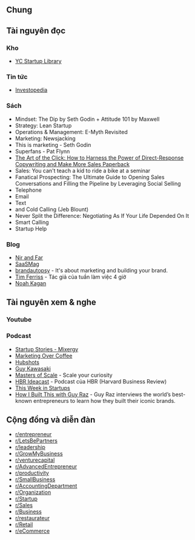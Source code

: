 ## Chung

## Tài nguyên đọc

### Kho
- [YC Startup Library](https://www.ycombinator.com/library)

### Tin tức
- [Investopedia](https://www.investopedia.com/)

### Sách
- Mindset: The Dip by Seth Godin + Attitude 101 by Maxwell
- Strategy: Lean Startup
- Operations & Management: E-Myth Revisited
- Marketing: Newsjacking
- This is marketing - Seth Godin  
- Superfans - Pat Flynn 
- [The Art of the Click: How to Harness the Power of Direct-Response Copywriting and Make More Sales Paperback](https://www.amazon.com/Art-Click-Harness-Direct-Response-Copywriting/dp/0857196944)
- Sales: You can't teach a kid to ride a bike at a seminar 
- Fanatical Prospecting: The Ultimate Guide to Opening Sales Conversations and Filling the Pipeline by Leveraging Social Selling
- Telephone
- Email
- Text
- and Cold Calling (Jeb Blount) 
- Never Split the Difference: Negotiating As If Your Life Depended On It
- Smart Calling
- Startup Help

### Blog
- [Nir and Far](https://www.nirandfar.com/)
- [SaaSMag](https://www.saasmag.com/)
- [brandautopsy](http://www.brandautopsy.com) - It's about marketing and building your brand.
- [Tim Ferriss](https://tim.blog/) - Tác giả của tuần làm việc 4 giờ
- [Noah Kagan](https://noahkagan.com/)

## Tài nguyên xem & nghe
### Youtube

### Podcast
- [Startup Stories - Mixergy](https://podcastindex.org/podcast/1372454)
- [Marketing Over Coffee](https://podcastindex.org/podcast/1621262)
- [Hubshots](https://podcastindex.org/podcast/518939)
- [Guy Kawasaki](https://podcastindex.org/podcast/706135)
- [Masters of Scale](https://mastersofscale.com/) - Scale your curiosity
- [HBR Ideacast](https://hbr.org/2018/01/podcast-ideacast) - Podcast của HBR (Harvard Business Review)
- [This Week in Startups](https://thisweekinstartups.com/)
- [How I Built This with Guy Raz](https://podcastindex.org/podcast/714258) - Guy Raz interviews the world’s best-known entrepreneurs to learn how they built their iconic brands.

## Cộng đồng và diễn đàn
- [r/entrepreneur](https://www.reddit.com/r/entrepreneur/) 
- [r/LetsBePartners](https://www.reddit.com/r/LetsBePartners/) 
- [r/leadership](https://www.reddit.com/r/leadership/) 
- [r/GrowMyBusiness](https://www.reddit.com/r/GrowMyBusiness/) 
- [r/venturecapital](https://www.reddit.com/r/venturecapital/) 
- [r/AdvancedEntrepreneur](https://www.reddit.com/r/AdvancedEntrepreneur/)
- [r/productivity](https://www.reddit.com/r/productivity/) 
- [r/SmallBusiness](https://www.reddit.com/r/SmallBusiness/) 
- [r/AccountingDepartment](https://www.reddit.com/r/AccountingDepartment/)
- [r/Organization](https://www.reddit.com/r/Organization/) 
- [r/Startup](https://www.reddit.com/r/Startup/) 
- [r/Sales](https://www.reddit.com/r/Sales/) 
- [r/Business](https://www.reddit.com/r/Business/) 
- [r/restaurateur](https://www.reddit.com/r/restaurateur/) 
- [r/Retail](https://www.reddit.com/r/Retail/) 
- [r/eCommerce](https://www.reddit.com/r/eCommerce/)


